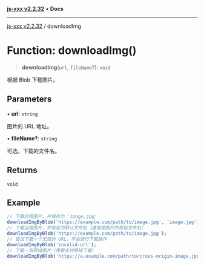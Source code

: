 [**js-xxx v2.2.32**](../README.md) • **Docs**

***

[js-xxx v2.2.32](../README.md) / downloadImg

# Function: downloadImg()

> **downloadImg**(`url`, `fileName`?): `void`

根据 Blob 下载图片。

## Parameters

• **url**: `string`

图片的 URL 地址。

• **fileName?**: `string`

可选。下载的文件名。

## Returns

`void`

## Example

```ts
// 下载远程图片，并保存为 'image.jpg'
downloadImgByBlob('https://example.com/path/to/image.jpg', 'image.jpg');
// 下载远程图片，并保存为默认文件名（通常是图片的原始文件名）
downloadImgByBlob('https://example.com/path/to/image.jpg');
// 尝试下载一个无效的 URL，不会进行下载操作
downloadImgByBlob('invalid-url');
// 下载一张跨域图片（需要支持跨域下载）
downloadImgByBlob('https://a.example.com/path/to/cross-origin-image.jpg', 'cross-origin-image.jpg');
```
